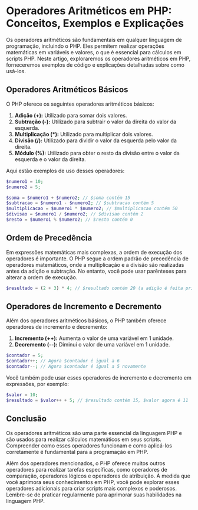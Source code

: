 # Operadores Aritméticos em PHP: Conceitos, Exemplos e Explicações

Os operadores aritméticos são fundamentais em qualquer linguagem de programação, incluindo o PHP. Eles permitem realizar operações matemáticas em variáveis e valores, o que é essencial para cálculos em scripts PHP. Neste artigo, exploraremos os operadores aritméticos em PHP, forneceremos exemplos de código e explicações detalhadas sobre como usá-los.

## Operadores Aritméticos Básicos

O PHP oferece os seguintes operadores aritméticos básicos:

1. **Adição (+):** Utilizado para somar dois valores.
2. **Subtração (-):** Utilizado para subtrair o valor da direita do valor da esquerda.
3. **Multiplicação (*):** Utilizado para multiplicar dois valores.
4. **Divisão (/):** Utilizado para dividir o valor da esquerda pelo valor da direita.
5. **Módulo (%):** Utilizado para obter o resto da divisão entre o valor da esquerda e o valor da direita.

Aqui estão exemplos de uso desses operadores:

```php
$numero1 = 10;
$numero2 = 5;

$soma = $numero1 + $numero2; // $soma contém 15
$subtracao = $numero1 - $numero2; // $subtracao contém 5
$multiplicacao = $numero1 * $numero2; // $multiplicacao contém 50
$divisao = $numero1 / $numero2; // $divisao contém 2
$resto = $numero1 % $numero2; // $resto contém 0
```

## Ordem de Precedência

Em expressões matemáticas mais complexas, a ordem de execução dos operadores é importante. O PHP segue a ordem padrão de precedência de operadores matemáticos, onde a multiplicação e a divisão são realizadas antes da adição e subtração. No entanto, você pode usar parênteses para alterar a ordem de execução.

```php
$resultado = (2 + 3) * 4; // $resultado contém 20 (a adição é feita primeiro)
```

## Operadores de Incremento e Decremento

Além dos operadores aritméticos básicos, o PHP também oferece operadores de incremento e decremento:

1. **Incremento (++):** Aumenta o valor de uma variável em 1 unidade.
2. **Decremento (--):** Diminui o valor de uma variável em 1 unidade.

```php
$contador = 5;
$contador++; // Agora $contador é igual a 6
$contador--; // Agora $contador é igual a 5 novamente
```

Você também pode usar esses operadores de incremento e decremento em expressões, por exemplo:

```php
$valor = 10;
$resultado = $valor++ + 5; // $resultado contém 15, $valor agora é 11
```

## Conclusão

Os operadores aritméticos são uma parte essencial da linguagem PHP e são usados para realizar cálculos matemáticos em seus scripts. Compreender como esses operadores funcionam e como aplicá-los corretamente é fundamental para a programação em PHP.

Além dos operadores mencionados, o PHP oferece muitos outros operadores para realizar tarefas específicas, como operadores de comparação, operadores lógicos e operadores de atribuição. À medida que você aprimora seus conhecimentos em PHP, você pode explorar esses operadores adicionais para criar scripts mais complexos e poderosos. Lembre-se de praticar regularmente para aprimorar suas habilidades na linguagem PHP. 